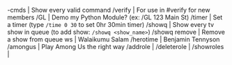-cmds          | Show every valid command
/verify        | For use in #verify for new members
/GL            | Demo my Python Module? (ex: /GL 123 Main St)
/timer         | Set a timer (type `/time 0 30` to set 0hr 30min timer)
/showq         | Show every tv show in queue (to add show: `/showq <show_name>`)
/showq remove  | Remove a show from queue
ws	         | Walaikumu Salam
/herotime      | Benjamin Tennyson
/amongus	   | Play Among Us the right way
/addrole	   | 
/deleterole	   | 
/showroles	   | 